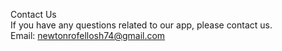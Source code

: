 Contact Us<br />
If you have any questions related to our app, please contact us.<br />
Email: newtonrofellosh74@gmail.com
